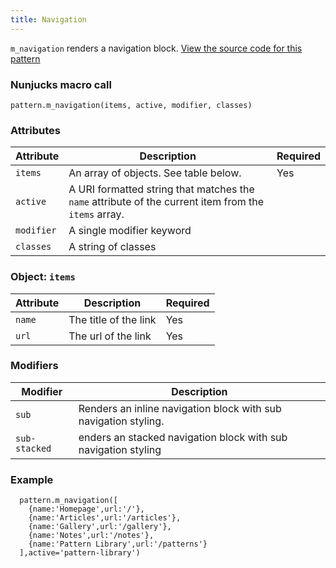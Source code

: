 ```yaml
---
title: Navigation
---
```

`m_navigation` renders a navigation block. [View the source code for this pattern](https://github.com/roobottom/roobottom-express/tree/master/templates/patterns/modules/m_navigation)

### Nunjucks macro call

```
pattern.m_navigation(items, active, modifier, classes)
```

### Attributes
Attribute | Description | Required
--- | --- | ---
`items`|An array of objects. See table below.|Yes
`active`|A URI formatted string that matches the `name` attribute of the current item from the `items` array.|
`modifier` | A single modifier keyword|
`classes` | A string of classes|

### Object: `items`

Attribute | Description | Required
--- | --- | ---
`name`|The title of the link|Yes
`url`|The url of the link|Yes

### Modifiers

Modifier | Description
--- | ---
`sub`|Renders an inline navigation block with sub navigation styling.
`sub-stacked`|enders an stacked navigation block with sub navigation styling

### Example

```
  pattern.m_navigation([
    {name:'Homepage',url:'/'},
    {name:'Articles',url:'/articles'},
    {name:'Gallery',url:'/gallery'},
    {name:'Notes',url:'/notes'},
    {name:'Pattern Library',url:'/patterns'}
  ],active='pattern-library')
```
